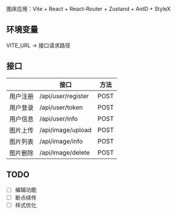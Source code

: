 图床应用：Vite + React + React-Router + Zustand + AntD + StyleX

## 环境变量
VITE_URL -> 接口请求路径

## 接口
|          | 接口               | 方法 |
| -------- | ------------------ | ---- |
| 用户注册 | /api/user/register | POST |
| 用户登录 | /api/user/token    | POST |
| 用户信息 | /api/user/info     | POST |
| 图片上传 | /api/image/upload  | POST |
| 图片列表 | /api/image/info    | POST |
| 图片删除 | /api/image/delete  | POST |


## TODO

- [ ] 编辑功能
- [ ] 断点续传
- [ ] 样式优化
